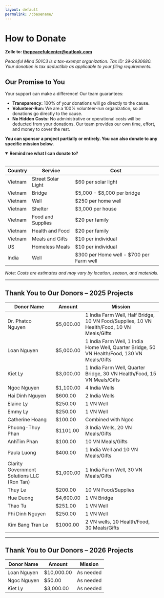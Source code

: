 ```yaml
---
layout: default
permalink: /:basename/
---
```


# How to Donate

**Zelle to: <u>thepeacefulcenter@outlook.com</u>**

_Peaceful Mind 501C3 is a tax-exempt organization. Tax ID: 39-2930680. Your donation is tax deductible as applicable to your filing requirements._

<section id="one">
  <h2>Our Promise to You</h2>
  <p>Your support can make a difference! Our team guarantees:</p>
  <ul>
    <li><strong>Transparency:</strong> 100% of your donations will go directly to the cause.</li>
    <li><strong>Volunteer-Run:</strong> We are a 100% volunteer-run organization, so all donations go directly to the cause.</li>
    <li><strong>No Hidden Costs:</strong> No administrative or operational costs will be deducted from your donations. Our team provides our own time, effort, and money to cover the rest.</li>
  </ul>
  <p><strong>You can sponsor a project partially or entirely. You can also donate to any specific mission below.</strong></p>
</section>

<details open>
  <summary><strong>Remind me what I can donate to?</strong></summary>

  <br/>

  <table>
    <thead>
      <tr>
        <th>Country</th>
        <th>Service</th>
        <th>Cost</th>
      </tr>
    </thead>
    <tbody>
      <tr>
        <td>Vietnam</td>
        <td>Street Solar Light</td>
        <td>$60 per solar light</td>
      </tr>
      <tr>
        <td>Vietnam</td>
        <td>Bridge</td>
        <td>$5,000 - $8,000 per bridge</td>
      </tr>
      <tr>
        <td>Vietnam</td>
        <td>Well</td>
        <td>$250 per home well</td>
      </tr>
      <tr>
        <td>Vietnam</td>
        <td>Shelter</td>
        <td>$3,000 per house</td>
      </tr>
      <tr>
        <td>Vietnam</td>
        <td>Food and Supplies</td>
        <td>$20 per family</td>
      </tr>
      <tr>
        <td>Vietnam</td>
        <td>Health and Food</td>
        <td>$20 per family</td>
      </tr>
      <tr>
        <td>Vietnam</td>
        <td>Meals and Gifts</td>
        <td>$10 per individual</td>
      </tr>
      <tr>
        <td>US</td>
        <td>Homeless Meals</td>
        <td>$10 per individual</td>
      </tr>
      <tr>
        <td>India</td>
        <td>Well</td>
        <td>$300 per Home well - $700 per Farm well</td>
      </tr>
    </tbody>
  </table>
  <em>Note: Costs are estimates and may vary by location, season, and materials.</em>
</details>


---

## Thank You to Our Donors – 2025 Projects

| Donor Name                                 | Amount    | Mission                                                                                     |
|--------------------------------------------|-----------|---------------------------------------------------------------------------------------------|
| Dr. Phatco Nguyen                          | $5,000.00 | 1 India Farm Well, Half Bridge, 10 VN Food/Supplies, 10 VN Health/Food, 10 VN Meals/Gifts   |
| Loan Nguyen                                | $5,000.00 | 1 India Farm Well, 1 India Home Well, Quarter Bridge, 50 VN Health/Food, 130 VN Meals/Gifts |  
| Kiet Ly                                    | $3,000.00 | 1 India Farm Well, Quarter Bridge, 30 VN Health/Food, 15 VN Meals/Gifts                     |  
| Ngoc Nguyen                                | $1,100.00 | 4 India Wells                                                                               |
| Hai Dinh Nguyen                            | $600.00   | 2 India Wells                                                                               |
| Elaine Ly                                  | $250.00   | 1 VN Well                                                                                   |
| Emmy Ly                                    | $250.00   | 1 VN Well                                                                                   | 
| Catherine Hoang                            | $100.00   | Combined with Ngoc                                                                          |  
| Phuong-Thuy Phan                           | $1101.00  | 3 India Wells, 20 VN Meals/Gifts                                                            |
| AnhTim Phan                                | $100.00   | 10 VN Meals/Gifts                                                                           |
| Paula Luong                                | $400.00   | 1 India Well and 10 VN Meals/Gifts                                                          |
| Clarity Government Solutions LLC (Ron Tan) | $1,000.00 | 1 India Farm Well, 30 VN Meals/Gifts                                                        |
| Thuy Le                                    | $200.00   | 10 VN Food/Supplies                                                                         |
| Hue Duong                                  | $4,600.00 | 1 VN Bridge                                                                                 |  
| Thao Tu                                    | $251.00   | 1 VN Well                                                                                   |
| Phi Dinh Nguyen                            | $250.00   | 1 VN Well                                                                                   |
| Kim Bang Tran Le                           | $1000.00  | 2 VN wells, 10 Health/Food, 30 Meals/Gifts                                                  |

---

## Thank You to Our Donors – 2026 Projects

| Donor Name        | Amount     | Mission                 |
|-------------------|------------|-------------------------|
| Loan Nguyen       | $10,000.00 | As needed               |
| Ngoc Nguyen       | $50.00     | As needed               | 
| Kiet Ly           | $3,000.00  | As needed               | 

